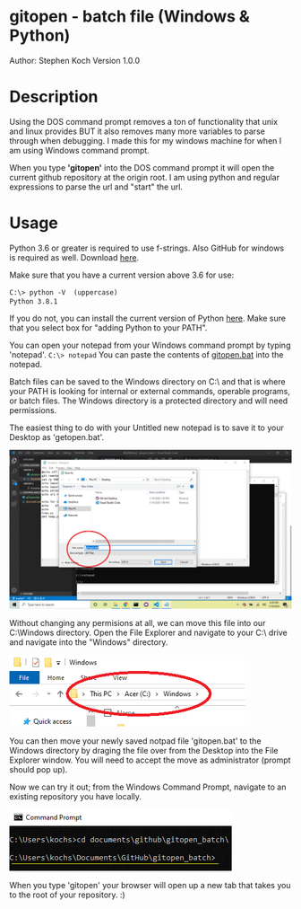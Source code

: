 # gitopen - batch file (Windows & Python)
Author: Stephen Koch
Version 1.0.0
# Description
Using the DOS command prompt removes a ton of functionality that unix and linux provides BUT it also removes many more variables to parse through when debugging. I made this for my windows machine for when I am using Windows command prompt. 

When you type <b>'gitopen'</b> into the DOS command prompt it will open the current github repository at the origin root. I am using python and regular expressions to parse the url and "start" the url.

# Usage
Python 3.6 or greater is required to use f-strings. Also GitHub for windows is required as well. Download [here](https://gitforwindows.org/).

Make sure that you have a current version above 3.6 for use:
```
C:\> python -V  (uppercase)
Python 3.8.1
```
If you do not, you can install the current version of Python [here](https://www.python.org/downloads/windows/). Make sure that you select box for "adding Python to your PATH". 

You can open your notepad from your Windows command prompt by typing 'notepad'. ```C:\> notepad``` You can paste the contents of [gitopen.bat](gitopen.bat) into the notepad.

Batch files can be saved to the Windows directory on C:\ and that is where your PATH is looking for internal or external commands, operable programs, or batch files. The Windows directory is a protected directory and will need permissions.

The easiest thing to do with your Untitled new notepad is to save it to your Desktop as 'getopen.bat'.

![saving gitopen](saving_git_open.gif)

Without changing any permisions at all, we can move this file into our C:\Windows directory. Open the File Explorer and navigate to your C:\ drive and navigate into the "Windows" directory.

![windows_path](windows_path.png)

You can then move your newly saved notpad file 'gitopen.bat' to the Windows directory by draging the file over from the Desktop into the File Explorer window. You will need to accept the move as administrator (prompt should pop up).

Now we can try it out; from the Windows Command Prompt, navigate to an existing repository you have locally.

![repo_path](repo_path.gif)

When you type 'gitopen' your browser will open up a new tab that takes you to the root of your repository. :)